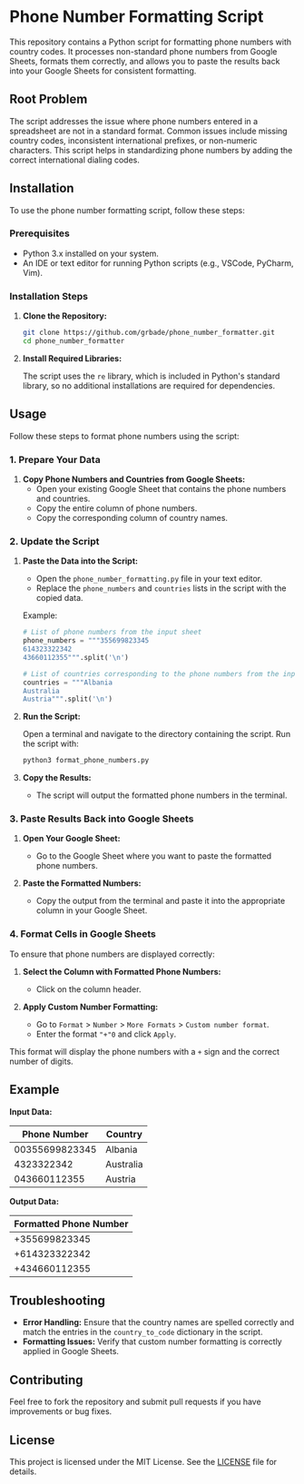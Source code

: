 # Phone Number Formatting Script

This repository contains a Python script for formatting phone numbers with country codes. It processes non-standard phone numbers from Google Sheets, formats them correctly, and allows you to paste the results back into your Google Sheets for consistent formatting.

## Root Problem

The script addresses the issue where phone numbers entered in a spreadsheet are not in a standard format. Common issues include missing country codes, inconsistent international prefixes, or non-numeric characters. This script helps in standardizing phone numbers by adding the correct international dialing codes.

## Installation

To use the phone number formatting script, follow these steps:

### Prerequisites

- Python 3.x installed on your system.
- An IDE or text editor for running Python scripts (e.g., VSCode, PyCharm, Vim).

### Installation Steps

1. **Clone the Repository:**

   ```bash
   git clone https://github.com/grbade/phone_number_formatter.git
   cd phone_number_formatter
   ```

2. **Install Required Libraries:**

   The script uses the `re` library, which is included in Python's standard library, so no additional installations are required for dependencies.

## Usage

Follow these steps to format phone numbers using the script:

### 1. Prepare Your Data

1. **Copy Phone Numbers and Countries from Google Sheets:**
   - Open your existing Google Sheet that contains the phone numbers and countries.
   - Copy the entire column of phone numbers.
   - Copy the corresponding column of country names.

### 2. Update the Script

1. **Paste the Data into the Script:**
   - Open the `phone_number_formatting.py` file in your text editor.
   - Replace the `phone_numbers` and `countries` lists in the script with the copied data.

   Example:
   ```python
   # List of phone numbers from the input sheet
   phone_numbers = """355699823345
   614323322342
   43660112355""".split('\n')

   # List of countries corresponding to the phone numbers from the input sheet
   countries = """Albania
   Australia
   Austria""".split('\n')
   ```

2. **Run the Script:**

   Open a terminal and navigate to the directory containing the script. Run the script with:

   ```bash
   python3 format_phone_numbers.py
   ```

3. **Copy the Results:**
   - The script will output the formatted phone numbers in the terminal.

### 3. Paste Results Back into Google Sheets

1. **Open Your Google Sheet:**
   - Go to the Google Sheet where you want to paste the formatted phone numbers.

2. **Paste the Formatted Numbers:**
   - Copy the output from the terminal and paste it into the appropriate column in your Google Sheet.

### 4. Format Cells in Google Sheets

To ensure that phone numbers are displayed correctly:

1. **Select the Column with Formatted Phone Numbers:**
   - Click on the column header.

2. **Apply Custom Number Formatting:**
   - Go to `Format` > `Number` > `More Formats` > `Custom number format`.
   - Enter the format `"+"0` and click `Apply`.

This format will display the phone numbers with a `+` sign and the correct number of digits.

## Example

**Input Data:**

| Phone Number | Country      |
|--------------|--------------|
| 00355699823345 | Albania      |
| 4323322342 | Australia    |
| 043660112355  | Austria      |

**Output Data:**

| Formatted Phone Number |
|------------------------|
| +355699823345          |
| +614323322342          |
| +434660112355          |

## Troubleshooting

- **Error Handling:** Ensure that the country names are spelled correctly and match the entries in the `country_to_code` dictionary in the script.
- **Formatting Issues:** Verify that custom number formatting is correctly applied in Google Sheets.

## Contributing

Feel free to fork the repository and submit pull requests if you have improvements or bug fixes.

## License

This project is licensed under the MIT License. See the [LICENSE](LICENSE) file for details.
